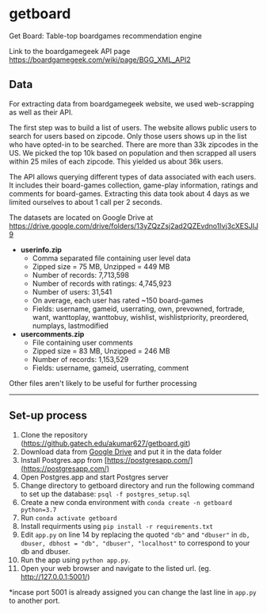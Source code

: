 # getboard
Get Board: Table-top boardgames recommendation engine 

Link to the boardgamegeek API page 
https://boardgamegeek.com/wiki/page/BGG_XML_API2

## Data
For extracting data from boardgamegeek website, we used web-scrapping as well as their API. 

The first step was to build a list of users. The website allows public users to search for users based on zipcode. Only those users shows up in the list who have opted-in to be searched. There are more than 33k zipcodes in the US. We picked the top 10k based on population and then scrapped all users within 25 miles of each zipcode. This yielded us about 36k users. 

The API allows querying different types of data associated with each users. It includes their board-games collection, game-play information, ratings and comments for board-games. Extracting this data took about 4 days as we limited ourselves to about 1 call per 2 seconds.  

The datasets are located on Google Drive at https://drive.google.com/drive/folders/13yZQzZsj2ad2QZEvdno1Ivj3cXESJIJ9

- **userinfo.zip**
  - Comma separated file containing user level data
  - Zipped size = 75 MB, Unzipped = 449 MB
  - Number of records: 7,713,598
  - Number of records with ratings: 4,745,923
  - Number of users: 31,541
  - On average, each user has rated ~150 board-games
  - Fields: username, gameid, userrating, own, prevowned, fortrade, want, wanttoplay, wanttobuy, wishlist, wishlistpriority, preordered, numplays, lastmodified
- **usercomments.zip**
  - File containing user comments
  - Zipped size = 83 MB, Unzipped = 246 MB
  - Number of records: 1,153,529 
  - Fields: username, gameid, userrating, comment


Other files aren't likely to be useful for further processing

<hr>

## Set-up process

1. Clone the repository (https://github.gatech.edu/akumar627/getboard.git)
2. Download data from [Google Drive](https://drive.google.com/drive/folders/13yZQzZsj2ad2QZEvdno1Ivj3cXESJIJ9) and put it in the data folder
3. Install Postgres.app from [https://postgresapp.com/](https://postgresapp.com/)
4. Open Postgres.app and start Postgres server
5. Change directory to getboard directory and run the following command to set up the database: `psql -f postgres_setup.sql`
6. Create a new conda environment with `conda create -n getboard python=3.7`
7. Run `conda activate getboard`
8. Install requirments using `pip install -r requirements.txt`
9. Edit `app.py` on line 14 by replacing the quoted `"db"` and `"dbuser"` in `db, dbuser, dbhost = "db", "dbuser", "localhost"` to correspond to your db and dbuser.
10. Run the app using `python app.py`.
11. Open your web browser and navigate to the listed url. (eg. http://127.0.0.1:5001/)

*incase port 5001 is already assigned you can change the last line in `app.py` to another port. 
